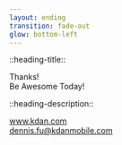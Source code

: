 ```yaml
---
layout: ending
transition: fade-out
glow: bottom-left
---
```


::heading-title::

Thanks!<br/>
Be Awesome Today!

::heading-description::

www.kdan.com<br/>
dennis.fu@kdanmobile.com
